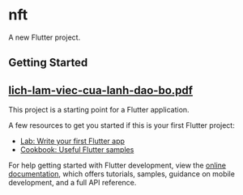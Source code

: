 # nft

A new Flutter project.

## Getting Started
## [lich-lam-viec-cua-lanh-dao-bo.pdf](lich-lam-viec-cua-lanh-dao-bo%20(1).pdf)

This project is a starting point for a Flutter application.

A few resources to get you started if this is your first Flutter project:

- [Lab: Write your first Flutter app](https://docs.flutter.dev/get-started/codelab)
- [Cookbook: Useful Flutter samples](https://docs.flutter.dev/cookbook)

For help getting started with Flutter development, view the
[online documentation](https://docs.flutter.dev/), which offers tutorials,
samples, guidance on mobile development, and a full API reference.
